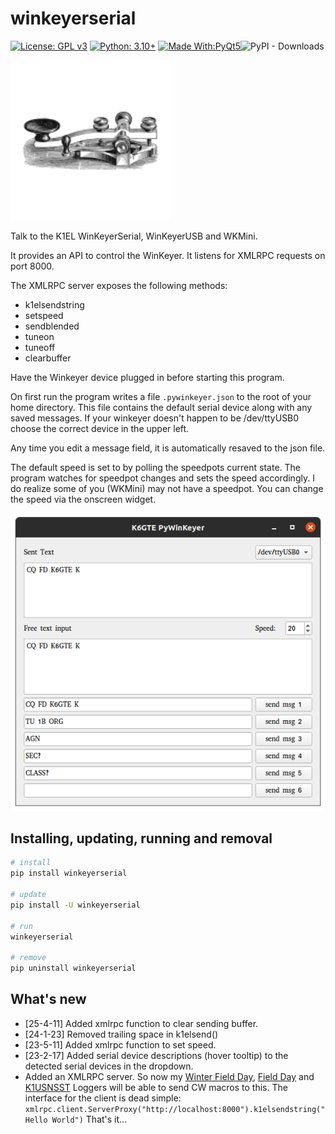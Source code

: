 # winkeyerserial

[![License: GPL v3](https://img.shields.io/badge/License-GPLv3-blue.svg)](https://www.gnu.org/licenses/gpl-3.0)  [![Python: 3.10+](https://img.shields.io/badge/python-3.10+-blue.svg)](https://www.python.org/downloads/)  [![Made With:PyQt5](https://img.shields.io/badge/Made%20with-PyQt6-red)](https://pypi.org/project/PyQt5/)![PyPI - Downloads](https://img.shields.io/pypi/dm/winkeyerserial)

![logo](https://github.com/mbridak/PyWinKeyerSerial/raw/main/winkeyerserial/k6gte.winkeyerserial.svg)

Talk to the K1EL WinKeyerSerial, WinKeyerUSB and WKMini.

It provides an API to control the WinKeyer. It listens for XMLRPC requests on port 8000.

The XMLRPC server exposes the following methods:

- k1elsendstring
- setspeed
- sendblended
- tuneon
- tuneoff
- clearbuffer

Have the Winkeyer device plugged in before starting this program.

On first run the program writes a file `.pywinkeyer.json` to the root of your home directory.
This file contains the default serial device along with any saved messages. If your winkeyer doesn't happen to be /dev/ttyUSB0 choose the correct device in the upper left.

Any time you edit a message field, it is automatically resaved to the json file.

The default speed is set to by polling the speedpots current state. The program watches for speedpot changes and sets the speed accordingly. I do realize some of you (WKMini) may not have a speedpot. You can change the speed via the onscreen widget.  

![It's a screenshot](https://github.com/mbridak/PyWinKeyerSerial/raw/main/pic/WINKEYERSCREEN.png)

## Installing, updating, running and removal

```bash
# install
pip install winkeyerserial

# update
pip install -U winkeyerserial

# run
winkeyerserial

# remove
pip uninstall winkeyerserial
```

## What's new

- [25-4-11] Added xmlrpc function to clear sending buffer.
- [24-1-23] Removed trailing space in k1elsend()
- [23-5-11] Added xmlrpc function to set speed.
- [23-2-17] Added serial device descriptions (hover tooltip) to the detected serial devices in the dropdown.
- Added an XMLRPC server. So now my [Winter Field Day](https://github.com/mbridak/WinterFieldDayLogger), [Field Day](https://github.com/mbridak/FieldDayLogger) and [K1USNSST](https://github.com/mbridak/k1usnsst) Loggers will be able to send CW macros to this. The interface for the client is dead simple:
 `xmlrpc.client.ServerProxy("http://localhost:8000").k1elsendstring("Hello World")`
 That's it...
